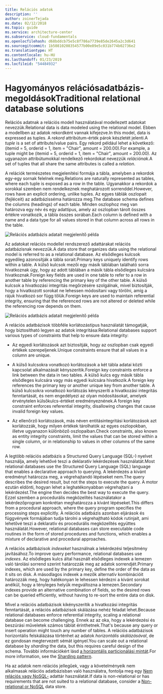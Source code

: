 ```yaml
---
title: Relációs adatok
description: ''
author: zoinerTejada
ms.date: 02/12/2018
ms.topic: guide
ms.service: architecture-center
ms.subservice: cloud-fundamentals
ms.openlocfilehash: d68bddcb75e5c8f786a7739e85de2645a2c3d641
ms.sourcegitcommit: 1b50810208354577b00e89e5c031b774b02736e2
ms.translationtype: HT
ms.contentlocale: hu-HU
ms.lasthandoff: 01/23/2019
ms.locfileid: "54484932"
---
```

# <a name="traditional-relational-database-solutions"></a><span data-ttu-id="7e863-102">Hagyományos relációsadatbázis-megoldások</span><span class="sxs-lookup"><span data-stu-id="7e863-102">Traditional relational database solutions</span></span>

<span data-ttu-id="7e863-103">Relációs adatnak a relációs modell használatával modellezett adatokat nevezzük.</span><span class="sxs-lookup"><span data-stu-id="7e863-103">Relational data is data modeled using the relational model.</span></span> <span data-ttu-id="7e863-104">Ebben a modellben az adatok rekordként vannak kifejezve.</span><span class="sxs-lookup"><span data-stu-id="7e863-104">In this model, data is expressed as tuples.</span></span> <span data-ttu-id="7e863-105">A *rekord* attribútum-érték párok készletét jelenti.</span><span class="sxs-lookup"><span data-stu-id="7e863-105">A *tuple* is a set of attribute/value pairs.</span></span> <span data-ttu-id="7e863-106">Egy rekord például lehet a következő: (itemid = 5, orderid = 1, item = "Chair", amount = 200.00).</span><span class="sxs-lookup"><span data-stu-id="7e863-106">For example, a tuple might be (itemid = 5, orderid = 1, item = "Chair", amount = 200.00).</span></span> <span data-ttu-id="7e863-107">Az ugyanazon attribútumokkal rendelkező rekordokat nevezzük *relációnak*.</span><span class="sxs-lookup"><span data-stu-id="7e863-107">A set of tuples that all share the same attributes is called a *relation*.</span></span>

<span data-ttu-id="7e863-108">A relációk természetes megjelenítési formája a tábla, amelyben a rekordok egy-egy sornak felelnek meg.</span><span class="sxs-lookup"><span data-stu-id="7e863-108">Relations are naturally represented as tables, where each tuple is exposed as a row in the table.</span></span> <span data-ttu-id="7e863-109">Ugyanakkor a rekordok a sorokkal szemben nem rendelkeznek meghatározott sorrenddel.</span><span class="sxs-lookup"><span data-stu-id="7e863-109">However, rows have an explicit ordering, unlike tuples.</span></span> <span data-ttu-id="7e863-110">Az egyes táblák oszlopait (fejléceit) az adatbázisséma határozza meg.</span><span class="sxs-lookup"><span data-stu-id="7e863-110">The database schema defines the columns (headings) of each table.</span></span> <span data-ttu-id="7e863-111">Minden oszlophoz meg van határozva egy név és egy adattípus, amely az oszlopban tárolt összes értékre vonatkozik, a tábla összes sorában.</span><span class="sxs-lookup"><span data-stu-id="7e863-111">Each column is defined with a name and a data type for all values stored in that column across all rows in the table.</span></span>

![Relációs adatbázis adatait megjelenítő példa](../images/example-relational.png)

<span data-ttu-id="7e863-113">Az adatokat relációs modellel rendszerező adattárakat relációs adatbázisnak nevezzük.</span><span class="sxs-lookup"><span data-stu-id="7e863-113">A data store that organizes data using the relational model is referred to as a relational database.</span></span> <span data-ttu-id="7e863-114">Az elsődleges kulcsok egyedileg azonosítják a tábla sorait.</span><span class="sxs-lookup"><span data-stu-id="7e863-114">Primary keys uniquely identify rows within a table.</span></span> <span data-ttu-id="7e863-115">A külső kulcsok mezői egy másik táblában található sorra hivatkoznak úgy, hogy az adott táblában a másik tábla elsődleges kulcsára hivatkoznak.</span><span class="sxs-lookup"><span data-stu-id="7e863-115">Foreign key fields are used in one table to refer to a row in another table by referencing the primary key of the other table.</span></span> <span data-ttu-id="7e863-116">A külső kulcsok a hivatkozási integritás megőrzésére szolgálnak, mivel biztosítják, hogy a hivatkozott sorokat ne lehessen módosítani vagy törölni, amíg a rájuk hivatkozó sor függ tőlük.</span><span class="sxs-lookup"><span data-stu-id="7e863-116">Foreign keys are used to maintain referential integrity, ensuring that the referenced rows are not altered or deleted while the referencing row depends on them.</span></span>

![Relációs adatbázis adatait megjelenítő példa](../images/example-relational2.png)

<span data-ttu-id="7e863-118">A relációs adatbázisok többféle korlátozástípus használatát támogatják, hogy biztosítható legyen az adatok integritása:</span><span class="sxs-lookup"><span data-stu-id="7e863-118">Relational databases support various types of constraints that help to ensure data integrity:</span></span>

- <span data-ttu-id="7e863-119">Az egyedi korlátozások azt biztosítják, hogy az oszlopban csak egyedi értékek szerepeljenek.</span><span class="sxs-lookup"><span data-stu-id="7e863-119">Unique constraints ensure that all values in a column are unique.</span></span>

- <span data-ttu-id="7e863-120">A külső kulcsokra vonatkozó korlátozások a két tábla adatai közti kapcsolat alkalmazását kényszerítik.</span><span class="sxs-lookup"><span data-stu-id="7e863-120">Foreign key constraints enforce a link between the data in two tables.</span></span> <span data-ttu-id="7e863-121">A külső kulcs egy másik tábla elsődleges kulcsára vagy más egyedi kulcsára hivatkozik.</span><span class="sxs-lookup"><span data-stu-id="7e863-121">A foreign key references the primary key or another unique key from another table.</span></span> <span data-ttu-id="7e863-122">A külső kulcsokra vonatkozó korlátozás kényszeríti a hivatkozási integritás fenntartását, és nem engedélyezi az olyan módosításokat, amelyek érvénytelen külsőkulcs-értéket eredményeznének.</span><span class="sxs-lookup"><span data-stu-id="7e863-122">A foreign key constraint enforces referential integrity, disallowing changes that cause invalid foreign key values.</span></span>

- <span data-ttu-id="7e863-123">Az ellenőrző korlátozások, más néven entitásintegritási korlátozások azt korlátozzák, hogy milyen értékek tárolhatók az egyes oszlopokban, illetve ugyanazon különböző oszlopaiban.</span><span class="sxs-lookup"><span data-stu-id="7e863-123">Check constraints, also known as entity integrity constraints, limit the values that can be stored within a single column, or in relationship to values in other columns of the same row.</span></span>

<span data-ttu-id="7e863-124">A legtöbb relációs adatbázis a Structured Query Language (SQL-) nyelvet használja, amely lehetővé teszi a deklaratív lekérdezések használatát.</span><span class="sxs-lookup"><span data-stu-id="7e863-124">Most relational databases use the Structured Query Language (SQL) language that enables a declarative approach to querying.</span></span> <span data-ttu-id="7e863-125">A lekérdezés a kívánt eredményt határozza meg, a végrehajtandó lépéseket nem.</span><span class="sxs-lookup"><span data-stu-id="7e863-125">The query describes the desired result, but not the steps to execute the query.</span></span> <span data-ttu-id="7e863-126">A motor ezután eldönti, hogyan lehet a leghatékonyabban végrehajtani a lekérdezést.</span><span class="sxs-lookup"><span data-stu-id="7e863-126">The engine then decides the best way to execute the query.</span></span> <span data-ttu-id="7e863-127">Ezzel szemben a procedurális megközelítés használatakor a lekérdezőprogram konkrétan meghatározza a kívánt lépéseket.</span><span class="sxs-lookup"><span data-stu-id="7e863-127">This differs from a procedural approach, where the query program specifies the processing steps explicitly.</span></span> <span data-ttu-id="7e863-128">A relációs adatbázis azonban eljárások és függvények formájában tudja tárolni a végrehajtható kódok rutinjait, ami lehetővé teszi a deklaratív és procedurális megközelítés együttes használatát.</span><span class="sxs-lookup"><span data-stu-id="7e863-128">However, relational databases can store executable code routines in the form of stored procedures and functions, which enables a mixture of declarative and procedural approaches.</span></span>

<span data-ttu-id="7e863-129">A relációs adatbázisok *indexeket* használnak a lekérdezési teljesítmény javításához.</span><span class="sxs-lookup"><span data-stu-id="7e863-129">To improve query performance, relational databases use *indexes*.</span></span> <span data-ttu-id="7e863-130">Az elsődleges kulcs által használt elsődleges indexek a lemezen való tárolási sorrend szerint határozzák meg az adatok sorrendjét.</span><span class="sxs-lookup"><span data-stu-id="7e863-130">Primary indexes, which are used by the primary key, define the order of the data as it sits on disk.</span></span> <span data-ttu-id="7e863-131">A másodlagos indexek a mezők alternatív kombinációit határozzák meg, hogy hatékonyan le lehessen kérdezni a kívánt sorokat anélkül, hogy a tényleges helyük megváltozna a lemezen.</span><span class="sxs-lookup"><span data-stu-id="7e863-131">Secondary indexes provide an alternative combination of fields, so the desired rows can be queried efficiently, without having to re-sort the entire data on disk.</span></span>

<span data-ttu-id="7e863-132">Mivel a relációs adatbázisok kikényszerítik a hivatkozási integritás fenntartását, a relációs adatbázisok skálázása nehéz feladat lehet.</span><span class="sxs-lookup"><span data-stu-id="7e863-132">Because relational databases enforce referential integrity, scaling a relational database can become challenging.</span></span> <span data-ttu-id="7e863-133">Ennek az az oka, hogy a lekérdezési és beszúrási műveletek számos táblát érinthetnek.</span><span class="sxs-lookup"><span data-stu-id="7e863-133">That's because any query or insert operation might touch any number of tables.</span></span> <span data-ttu-id="7e863-134">A relációs adatbázisok horizontális felskálázása történhet az adatok *horizontális skálázásával*, de ez gondosan megtervezett sémát igényel.</span><span class="sxs-lookup"><span data-stu-id="7e863-134">You can scale out a relational database by *sharding* the data, but this requires careful design of the schema.</span></span> <span data-ttu-id="7e863-135">További információkért lásd [a horizontális particionálási mintát](../../patterns/sharding.md).</span><span class="sxs-lookup"><span data-stu-id="7e863-135">For more information, see the [Sharding pattern](../../patterns/sharding.md).</span></span>

<span data-ttu-id="7e863-136">Ha az adatok nem relációs jellegűek, vagy a követelményeik nem alkalmasak relációs adatbázisban való használatra, fontolja meg egy [Nem relációs vagy NoSQL-](../big-data/non-relational-data.md) adattár használatát.</span><span class="sxs-lookup"><span data-stu-id="7e863-136">If data is non-relational or has requirements that are not suited to a relational database, consider a [Non-relational or NoSQL](../big-data/non-relational-data.md) data store.</span></span>
